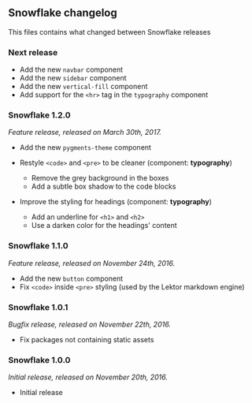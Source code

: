## Snowflake changelog

This files contains what changed between Snowflake releases

### Next release

* Add the new `navbar` component
* Add the new `sidebar` component
* Add the new `vertical-fill` component
* Add support for the `<hr>` tag in the `typography` component

### Snowflake 1.2.0

_Feature release, released on March 30th, 2017._

* Add the new `pygments-theme` component
* Restyle `<code>` and `<pre>` to be cleaner (component: **typography**)

    * Remove the grey background in the boxes
    * Add a subtle box shadow to the code blocks

* Improve the styling for headings (component: **typography**)

    * Add an underline for `<h1>` and `<h2>`
    * Use a darken color for the headings' content

### Snowflake 1.1.0

_Feature release, released on November 24th, 2016._

* Add the new `button` component
* Fix `<code>` inside `<pre>` styling (used by the Lektor markdown engine)

### Snowflake 1.0.1

_Bugfix release, released on November 22th, 2016._

* Fix packages not containing static assets

### Snowflake 1.0.0

_Initial release, released on November 20th, 2016._

* Initial release
